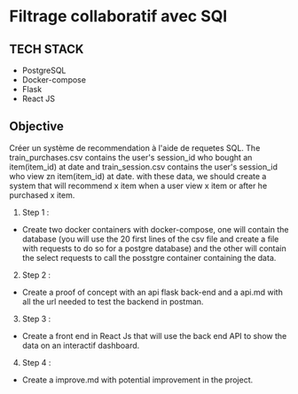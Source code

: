 # Filtrage collaboratif avec  SQl

## TECH STACK
- PostgreSQL
- Docker-compose
- Flask
- React JS

## Objective
Créer un système de recommendation  à l'aide de requetes SQL. The train_purchases.csv contains the user's session_id who bought an item(item_id) at date and train_session.csv contains the user's session_id who view zn item(item_id) at date. with these data, we should create a system that will recommend x item when a user view x item or after he purchased x item.
1. Step 1 :
- Create two docker containers with docker-compose, one will contain the database (you will use the 20 first lines of the csv file and create a file with requests to do so for a postgre database) and the other will contain the select requests to call the posstgre container containing the data.

2. Step 2 :
- Create a proof of concept with an api flask back-end and a api.md with all the url needed to test the backend in postman.

3. Step 3 :
- Create a front end in React Js that will use the back end API to show the data on an interactif dashboard.

4. Step 4 :
- Create a improve.md with potential improvement in the project.

